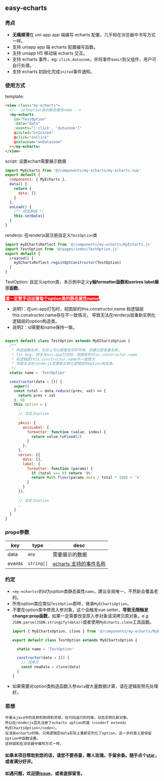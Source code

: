 ## easy-echarts

### 亮点

- <strong>无痛顺滑</strong>在 uni-app app 端编写 echarts 配置，几乎和在浏览器中书写方式一样。
- 支持 uniapp app 端 echarts 配置编写函数。
- 支持 uniapp H5 移动端 echarts 交互。
- 支持 echarts 事件，eg: <code>click,datazoom</code>，并将事件<code>$emit</code>到父组件，用户可自行处理。
- 支持 echarts 初始化完成<code>inited</code>事件通知。

### 使用方式

template: 
```html
<view class="my-echarts">
  <!-- id为option类的静态属性name -->
  <my-echarts
    id="TestOption"
    :data="data"
    :events="['click', 'datazoom']"
    @inited="onInited"
    @click="onClick"
    @datazoom="onDatazoom"
  ></my-echarts>
</view>
```
script: 设置echart需要展示数据
```javascript
import MyEcharts from '@/components/my-echarts/my-echarts.vue'
export default {
  components: { MyEcharts },
  data() {
    return {
      data: []
    }
  },
  onLoad() {
    /** 获取数据 */
    this.setData()
  }
}
```

renderjs: 在renderjs层注册自定义<code>TestOption</code>类
```javascript
import myEChartsReflect from '@/components/my-echarts/MyEcharts.js'
import TestOption from '@/pages/index/TestOption.js'
export default {
  created() {
    myEChartsReflect.registOptConstructor(TestOption)
  }
}
```

TestOption: 自定义option类，本示例中定义<strong>y轴formatter函数和serires label展示函数</strong>。

<strong style="background-color: red; color: white;">请一定要手动设置每个option类的静态属性name</strong>。

  * 说明1：在uni-app打包时，视图层的this.constructor.name
    和逻辑层this.constructor.name存在不一致情况，
    导致无法在renderjs层重新实例化逻辑层的option构造类。
  * 说明2：id需要和name保持一致。

```javascript

export default class TestOption extends MyEChartsOption {
  /** 
   * 构造函数名称，实际上可以赋值任何字符串，但建议是变量名称。
   * fix bug: 修复在uni-app打包时，视图层的this.constructor.name
   * 和逻辑层this.constructor.name不一致情况
   * 导致无法在renderjs层重新实例化逻辑层的option构造类。
   */
  static name = 'TestOption'

  constructor(data = []) {
    super()
    const total = data.reduce((prev, val) => {
      return prev + val
    }, 0)
    this.option = {
      .
      // 自定义option
      .
      yAxis: {
        axisLabel: {
          formatter: function (value, index) {
            return value.toFixed(2)
          }
        },
      },
      series: [{
        data: [],
        label: {
          formatter: function (params) {
            if (total === 0) return '0%'
            return Math.floor(params.data / total * 100) + '%'
          }
        }
      }],
      .
      // 自定义option
      .
    }
  }
}
```

### props参数

| key | type | desc |
| ---- | ---- | ---- |
| data | <code>any</code> | 需要展示的数据 |
| events | <code>string[]</code> | [echarts 支持的事件名称](https://echarts.apache.org/zh/api.html#events) |


### 约定
  * <code>\<my-echarts\></code>的id为option类静态属性<code>name</code>，建议全局唯一，不然新会覆盖老的。
  * 所有option类应类似<code>TestOption</code>那样，继承<code>MyEChartsOption</code>。
  * 不要在option类中修改入参对象，这个会触发vue setter，<strong>导致无限触发change:prop函数</strong>，如果一定需要改变原入参对象请深拷贝原对象。e.g <code>JSON.parse(JSON.stringify(data))</code>或者使用<code>MyEcharts.clone</code>工具函数。
    ```js
    import { MyEChartsOption, clone } from '@/components/my-echarts/MyEcharts.js'

    export default class TestOption extends MyEChartsOption {

      static name = 'TestOption'

      constructor(data = []) {
        // 深拷贝
        const newData = clone(data)
      }
    }

    ```
  * 如果需要对option类构造函数入参<code>data</code>做大量数据计算，请在逻辑层预先处理好。

### 思想
    作者从java中的反射机制得到灵感，在代码运行的时候，动态实例化新对象。  
    所以在renderjs层先注册了echarts option的类（<code>T extends MyEChartsOption</code>）。  
    在渲染echarts时候，只用逻辑层data实际上重新实列化了option，这一步的意义是保留option中函数设置。  
    这样就和在浏览器中编写方式一样。


#### 如果本项目帮助到您的话，请您不要吝啬，赠人玫瑰，手留余香。随手点个[star](https://gitee.com/gitee_zhangp/easy-echarts-uniapp)，或者满分好评。

#### 如遇问题，欢迎提[issue](https://gitee.com/gitee_zhangp/easy-echarts-uniapp/issues)，或者底部留言。

